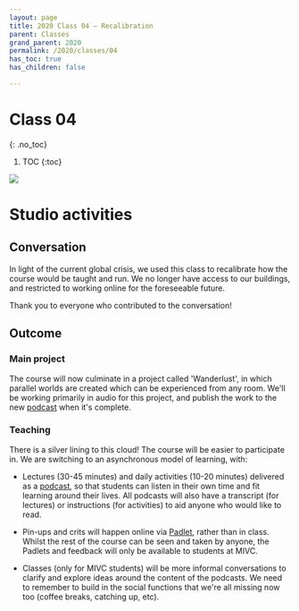 ```yaml
---
layout: page
title: 2020 Class 04 – Recalibration
parent: Classes
grand_parent: 2020
permalink: /2020/classes/04
has_toc: true
has_children: false

---
```


# Class 04
{: .no_toc}

1. TOC
{:toc}


![](/assets/c04.svg)


# Studio activities

## Conversation

In light of the current global crisis, we used this class to recalibrate how the course would be taught and run. We no longer have access to our buildings, and restricted to working online for the foreseeable future.

Thank you to everyone who contributed to the conversation!


## Outcome

### Main project

The course will now culminate in a project called 'Wanderlust', in which parallel worlds are created which can be experienced from any room. We'll be working primarily in audio for this project, and publish the work to the new [podcast](/podcast) when it's complete.

### Teaching

There is a silver lining to this cloud! The course will be easier to participate in. We are switching to an asynchronous model of learning, with:

- Lectures (30-45 minutes) and daily activities (10-20 minutes) delivered as a [podcast](/podcast), so that students can listen in their own time and fit learning around their lives. All podcasts will also have a transcript (for lectures) or instructions (for activities) to aid anyone who would like to read.

- Pin-ups and crits will happen online via [Padlet](https://padlet.org), rather than in class. Whilst the rest of the course can be seen and taken by anyone, the Padlets and feedback will only be available to students at MIVC.

- Classes (only for MIVC students) will be more informal conversations to clarify and explore ideas around the content of the podcasts. We need to remember to build in the social functions that we're all missing now too (coffee breaks, catching up, etc).
